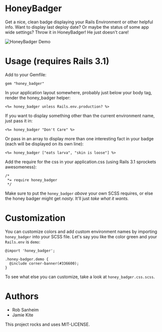 # HoneyBadger

Get a nice, clean badge displaying your Rails Environment or other helpful info.  Want to display last deploy date?  Or maybe the status of some app wide settings?  Throw it in HoneyBadger!  He just doesn't care!

![HoneyBadger Demo](https://img.skitch.com/20110723-h8iabtcdpb4i64xkgbrwy5kjs.jpg "HoneyBadger Demo")

# Usage (requires Rails 3.1)

Add to your Gemfile:

    gem "honey_badger"

In your application layout somewhere, probably just below your body tag, render the honey_badger helper:

    <%= honey_badger unless Rails.env.production? %>
    
If you want to display something other than the current environment name, just pass it in:

    <%= honey_badger "Don't Care" %>
    
Or pass in an array to display more than one interesting fact in your badge (each will be displayed on its own line):

    <%= honey_badger ["eats larva", "skin is loose"] %>
    
Add the require for the css in your application.css (using Rails 3.1 sprockets awesomeness):

    /*
     *= require honey_badger
     */
     
Make sure to put the `honey_badger` *above* your own SCSS requires, or else the honey badger might get *nasty.* It'll just *take what it wants.*

# Customization

You can customize colors and add custom environment names by importing `honey_badger` into your SCSS file. Let's say you like the color green and your `Rails.env` is `demo`:

    @import 'honey_badger';

    .honey-badger.demo {
      @include corner-banner(#336600);
    }

To see what else you can customize, take a look at `honey_badger.css.scss`.

# Authors

* Rob Sanheim
* Jamie Kite

This project rocks and uses MIT-LICENSE.
